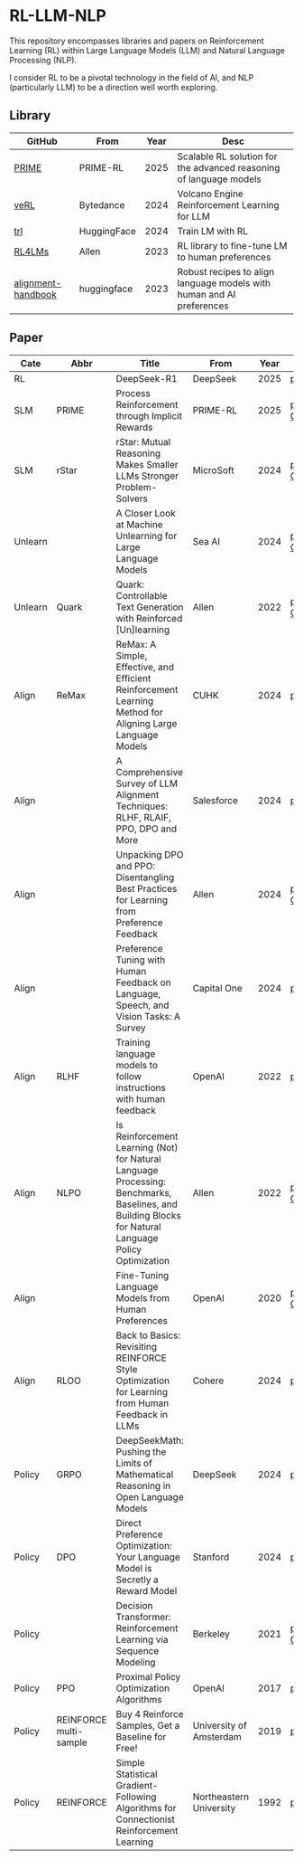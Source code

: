 # RL-LLM-NLP
This repository encompasses libraries and papers on Reinforcement Learning (RL) within Large Language Models (LLM) and Natural Language Processing (NLP).

I consider RL to be a pivotal technology in the field of AI, and NLP (particularly LLM) to be a direction well worth exploring.

## Library

| GitHub                                                       | From        | Year | Desc                                                         |
| ------------------------------------------------------------ | ----------- | ---- | ------------------------------------------------------------ |
| [PRIME](https://github.com/PRIME-RL/PRIME)                   | PRIME-RL    | 2025 | Scalable RL solution for the advanced reasoning of language models |
| [veRL](https://github.com/volcengine/verl)                   | Bytedance   | 2024 | Volcano Engine Reinforcement Learning for LLM                |
| [trl](https://github.com/huggingface/trl)                    | HuggingFace | 2024 | Train LM with RL                                             |
| [RL4LMs](https://github.com/allenai/RL4LMs)                  | Allen       | 2023 | RL library to fine-tune LM to human preferences              |
| [alignment-handbook](https://github.com/huggingface/alignment-handbook) | huggingface | 2023 | Robust recipes to align language models with human and AI preferences |

## Paper

| Cate    | Abbr                   | Title                                                        | From                    | Year | Link                                                         |
| ------- | ---------------------- | ------------------------------------------------------------ | ----------------------- | ---- | ------------------------------------------------------------ |
| RL      |                        | DeepSeek-R1                                                  | DeepSeek                | 2025 | [paper](https://github.com/deepseek-ai/DeepSeek-R1)          |
| SLM     | PRIME                  | Process Reinforcement through Implicit Rewards               | PRIME-RL                | 2025 | [paper](https://curvy-check-498.notion.site/Process-Reinforcement-through-Implicit-Rewards-15f4fcb9c42180f1b498cc9b2eaf896f), [GitHub](https://github.com/PRIME-RL/PRIME) |
| SLM     | rStar                  | rStar: Mutual Reasoning Makes Smaller LLMs Stronger Problem-Solvers | MicroSoft               | 2024 | [paper](https://arxiv.org/pdf/2408.06195), [GitHub](https://github.com/zhentingqi/rStar) |
| Unlearn |                        | A Closer Look at Machine Unlearning for Large Language Models | Sea AI                  | 2024 | [paper](https://arxiv.org/abs/2410.08109v1), [GitHub](https://github.com/sail-sg/closer-look-LLM-unlearning) |
| Unlearn | Quark                  | Quark: Controllable Text Generation with Reinforced [Un]learning | Allen                   | 2022 | [paper](http://arxiv.org/abs/2205.13636), [GitHub](https://github.com/GXimingLu/Quark) |
| Align   | ReMax                  | ReMax: A Simple, Effective, and Efficient Reinforcement Learning Method for Aligning Large Language Models | CUHK                    | 2024 | [paper](https://arxiv.org/abs/2310.10505)                    |
| Align   |                        | A Comprehensive Survey of LLM Alignment Techniques: RLHF, RLAIF, PPO, DPO and More | Salesforce              | 2024 | [paper](https://arxiv.org/abs/2407.16216)                    |
| Align   |                        | Unpacking DPO and PPO: Disentangling Best Practices for Learning from Preference Feedback | Allen                   | 2024 | [paper](https://arxiv.org/abs/2406.09279), [GitHub](https://github.com/hamishivi/EasyLM) |
| Align   |                        | Preference Tuning with Human Feedback on Language, Speech, and Vision Tasks: A Survey | Capital One             | 2024 | [paper](http://arxiv.org/abs/2409.11564)                     |
| Align   | RLHF                   | Training language models to follow instructions with human feedback | OpenAI                  | 2022 | [paper](https://arxiv.org/abs/2203.02155)                    |
| Align   | NLPO                   | Is Reinforcement Learning (Not) for Natural Language Processing: Benchmarks, Baselines, and Building Blocks for Natural Language Policy Optimization | Allen                   | 2022 | [paper](http://arxiv.org/abs/2210.01241), [GitHub](https://github.com/allenai/rl4lms) |
| Align   |                        | Fine-Tuning Language Models from Human Preferences           | OpenAI                  | 2020 | [paper](http://arxiv.org/abs/1909.08593), [GitHub](https://github.com/openai/lm-human-preferences) |
| Align   | RLOO                   | Back to Basics: Revisiting REINFORCE Style Optimization for Learning from Human Feedback in LLMs | Cohere                  | 2024 | [paper](https://arxiv.org/abs/2402.14740)                    |
| Policy  | GRPO                   | DeepSeekMath: Pushing the Limits of Mathematical Reasoning in Open Language Models | DeepSeek                | 2024 | [paper](https://arxiv.org/abs/2402.03300)                    |
| Policy  | DPO                    | Direct Preference Optimization: Your Language Model is Secretly a Reward Model | Stanford                | 2024 | [paper](https://arxiv.org/abs/2305.18290)                    |
| Policy  |                        | Decision Transformer: Reinforcement Learning via Sequence Modeling | Berkeley                | 2021 | [paper](https://arxiv.org/abs/2106.01345), [GitHub](https://github.com/kzl/decision-transformer) |
| Policy  | PPO                    | Proximal Policy Optimization Algorithms                      | OpenAI                  | 2017 | [paper](https://arxiv.org/abs/1707.06347)                    |
| Policy  | REINFORCE multi-sample | Buy 4 Reinforce Samples, Get a Baseline for Free!            | University of Amsterdam | 2019 | [paper](https://openreview.net/pdf?id=r1lgTGL5DE)            |
| Policy  | REINFORCE              | Simple Statistical Gradient-Following Algorithms for Connectionist Reinforcement Learning | Northeastern University | 1992 | [paper](https://people.cs.umass.edu/~barto/courses/cs687/williams92simple.pdf) |

